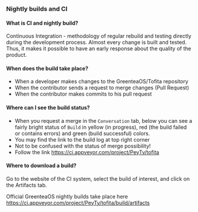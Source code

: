 ### Nightly builds and CI

#### What is CI and nightly build?

Continuous Integration - methodology of regular rebuild and testing directly during the development process.
Almost every change is built and tested. Thus, it makes it possible to have an early response about the quality of the product.

#### When does the build take place?

* When a developer makes changes to the GreenteaOS/Tofita repository
* When the contributor sends a request to merge changes (Pull Request)
* When the contributor makes commits to his pull request

#### Where can I see the build status?

* When you request a merge in the `Conversation` tab, below you can see a fairly bright status of `Build` in
yellow (in progress), red (the build failed or contains errors) and green (build successful) colors.
* You may find the link to the build log at top right corner
* Not to be confused with the status of merge possibility!
* Follow the link https://ci.appveyor.com/project/PeyTy/tofita

#### Where to download a build?

Go to the website of the CI system, select the build of interest, and click on the Artifacts tab.

Official GreenteaOS nightly builds take place here https://ci.appveyor.com/project/PeyTy/tofita/build/artifacts
